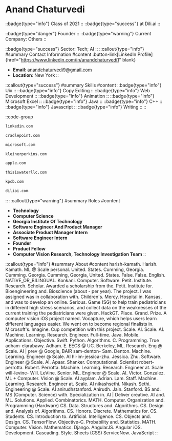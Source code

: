 # Anand Chaturvedi
::badge{type="info"}
Class of 2021
::
::badge{type="success"}
 at Dili.ai
::

::badge{type="danger"}
Founder
::
::badge{type="warning"}
Current Company: Others
::

::badge{type="success"}
Sector: Tech; AI
::
::callout{type="info"}
#summary
Contact Information
#content
:button-link[LinkedIn Profile]{href="https://www.linkedin.com/in/anandchaturvedi1" blank}
- **Email**: anandchaturvedi9@gmail.com
- **Location**: New York
::

::callout{type="success"}
#summary
Skills
#content
::badge{type="info"}
Uix
::
::badge{type="info"}
Copy Editing
::
::badge{type="info"}
Web Development
::
::badge{type="info"}
Animation
::
::badge{type="info"}
Microsoft Excel
::
::badge{type="info"}
Java
::
::badge{type="info"}
C++
::
::badge{type="info"}
Javascript
::
::badge{type="info"}
Writing
::
::

::code-group
```bash [LinkedIn]
linkedin.com
```
```bash [Cradlepoint]
cradlepoint.com
```
```bash [Microsoft]
microsoft.com
```
```bash [Kleiner Perkins]
kleinerperkins.com
```
```bash [Apple]
apple.com
```
```bash [This Is Water]
thisiswaterllc.com
```
```bash [Kleiner Perkins Caufield & Byers]
kpcb.com
```
```bash [Dili.ai]
diliai.com
```
::
::callout{type="warning"}
#summary
Roles
#content
- **Technology**
- **Computer Science**
- **Georgia Institute Of Technology**
- **Software Engineer And Product Manager**
- **Associate Product Manager Intern**
- **Software Engineer Intern**
- **Founder**
- **Product Fellow**
- **Computer Vision Research, Technology Investigation Team**
::

::callout{type="info"}
#summary
About
#content
harish-kamath. Harish. Kamath. ML @ Scale personal. United. States. Cumming, Georgia. Cumming. Georgia. Cumming, Georgia, United. States. False. False. English. NATIVE_OR_BILINGUAL. Konkani. Computer. Software. Petit. Institute. Research. Scholar. Awarded a scholarship from the. Petit. Institute for. Bioengineering and. Bioscience (about - per year). The project. I was assigned was in collaboration with. Children's. Mercy. Hospital in. Kansas, and was to develop an online. Serious. Game (SG) to help train pediatricians in different high stress scenarios, and collect data on the weaknesses of the current training the pediatricians were given. HackGT. Place. Grand. Prize. A computer vision iOS project named. Vocapture, which helps users learn different languages easier. We went on to become regional finalists in. Microsoft's. Imagine. Cup competition with this project. Scale. AI. Scale. AI. Machine. Learning. Research. Engineer. Full-time. Java. Mobile. Applications. Objective. Swift. Python. Algorithms. C. Programming. True adham-elarabawy. Adham. E. EECS @ UC. Berkeley, ML. Research. Eng @ Scale. AI | prev @ Google, BAIR sam-denton- Sam. Denton. Machine. Learning. Engineer @ Scale. AI hi-im-jessica-zhu. Jessica. Zhu. Software. Engineer @ Scale. AI. Apaar. Shanker. Computational. Scientist robert-perrotta. Robert. Perrotta. Machine. Learning. Research. Engineer at. Scale will-levine- Will. LeVine. Senior. ML. Engineer @ Scale. AI. Victor. Gonzalez. ML + Computer. Vision @ Scale. AI ayplam. Adrian. Lam. Staff. Machine. Learning. Research. Engineer at. Scale. AI nikashsethi. Nikash. Sethi. Engineering @ Scale. AI anirudhstanford. Anirudh. Jain. Stanford. BS and. MS (Computer. Science) with. Specialization in. AI | Deliver creative. AI and. ML. Solutions. Applied. Combinatorics. MATH. Computer. Organization and. Programming (Hardware) CS. Data. Structures and. Algorithms. CS. Design and. Analysis of. Algorithms. CS. Honors. Discrete. Mathematics for. CS. Students. CS. Introduction to. Artificial. Intelligence. CS. Objects and. Design. CS. TensorFlow. Objective-C. Probability and. Statistics. MATH. Computer. Vision. Mathematics. Django. AngularJS. Angular iOS. Development. Cascading. Style. Sheets (CSS) ServiceNow. JavaScript
::
